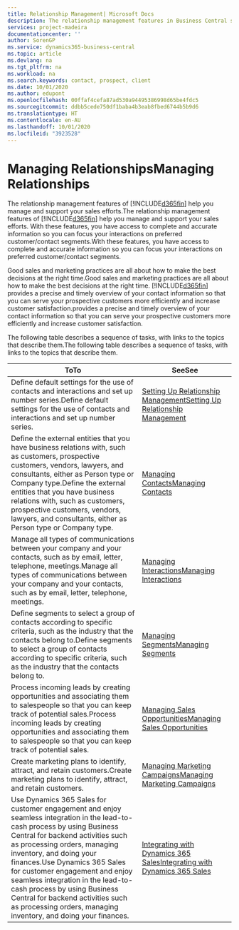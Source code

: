 ```yaml
---
title: Relationship Management| Microsoft Docs
description: The relationship management features in Business Central support your sales efforts and let you access information about contacts and prospects so you can serve customers efficiently.
services: project-madeira
documentationcenter: ''
author: SorenGP
ms.service: dynamics365-business-central
ms.topic: article
ms.devlang: na
ms.tgt_pltfrm: na
ms.workload: na
ms.search.keywords: contact, prospect, client
ms.date: 10/01/2020
ms.author: edupont
ms.openlocfilehash: 00ffaf4cefa87ad530a94495386998d65be4fdc5
ms.sourcegitcommit: ddbb5cede750df1baba4b3eab8fbed6744b5b9d6
ms.translationtype: HT
ms.contentlocale: en-AU
ms.lasthandoff: 10/01/2020
ms.locfileid: "3923528"
---
```

# <a name="managing-relationships"></a><span data-ttu-id="c168c-103">Managing Relationships</span><span class="sxs-lookup"><span data-stu-id="c168c-103">Managing Relationships</span></span>
<span data-ttu-id="c168c-104">The relationship management features of [!INCLUDE[d365fin](includes/d365fin_md.md)] help you manage and support your sales efforts.</span><span class="sxs-lookup"><span data-stu-id="c168c-104">The relationship management features of [!INCLUDE[d365fin](includes/d365fin_md.md)] help you manage and support your sales efforts.</span></span> <span data-ttu-id="c168c-105">With these features, you have access to complete and accurate information so you can focus your interactions on preferred customer/contact segments.</span><span class="sxs-lookup"><span data-stu-id="c168c-105">With these features, you have access to complete and accurate information so you can focus your interactions on preferred customer/contact segments.</span></span>

<span data-ttu-id="c168c-106">Good sales and marketing practices are all about how to make the best decisions at the right time.</span><span class="sxs-lookup"><span data-stu-id="c168c-106">Good sales and marketing practices are all about how to make the best decisions at the right time.</span></span> [!INCLUDE[d365fin](includes/d365fin_md.md)] <span data-ttu-id="c168c-107">provides a precise and timely overview of your contact information so that you can serve your prospective customers more efficiently and increase customer satisfaction.</span><span class="sxs-lookup"><span data-stu-id="c168c-107">provides a precise and timely overview of your contact information so that you can serve your prospective customers more efficiently and increase customer satisfaction.</span></span>

<span data-ttu-id="c168c-108">The following table describes a sequence of tasks, with links to the topics that describe them.</span><span class="sxs-lookup"><span data-stu-id="c168c-108">The following table describes a sequence of tasks, with links to the topics that describe them.</span></span>  

| <span data-ttu-id="c168c-109">To</span><span class="sxs-lookup"><span data-stu-id="c168c-109">To</span></span> | <span data-ttu-id="c168c-110">See</span><span class="sxs-lookup"><span data-stu-id="c168c-110">See</span></span> |
| --- | --- |
|<span data-ttu-id="c168c-111">Define default settings for the use of contacts and interactions and set up number series.</span><span class="sxs-lookup"><span data-stu-id="c168c-111">Define default settings for the use of contacts and interactions and set up number series.</span></span>|[<span data-ttu-id="c168c-112">Setting Up Relationship Management</span><span class="sxs-lookup"><span data-stu-id="c168c-112">Setting Up Relationship Management</span></span>](marketing-setup-marketing.md)|
|<span data-ttu-id="c168c-113">Define the external entities that you have business relations with, such as customers, prospective customers, vendors, lawyers, and consultants, either as Person type or Company type.</span><span class="sxs-lookup"><span data-stu-id="c168c-113">Define the external entities that you have business relations with, such as customers, prospective customers, vendors, lawyers, and consultants, either as Person type or Company type.</span></span>|[<span data-ttu-id="c168c-114">Managing Contacts</span><span class="sxs-lookup"><span data-stu-id="c168c-114">Managing Contacts</span></span>](marketing-contacts.md)|
|<span data-ttu-id="c168c-115">Manage all types of communications between your company and your contacts, such as by email, letter, telephone, meetings.</span><span class="sxs-lookup"><span data-stu-id="c168c-115">Manage all types of communications between your company and your contacts, such as by email, letter, telephone, meetings.</span></span>|[<span data-ttu-id="c168c-116">Managing Interactions</span><span class="sxs-lookup"><span data-stu-id="c168c-116">Managing Interactions</span></span>](marketing-interactions.md)|
|<span data-ttu-id="c168c-117">Define segments to select a group of contacts according to specific criteria, such as the industry that the contacts belong to.</span><span class="sxs-lookup"><span data-stu-id="c168c-117">Define segments to select a group of contacts according to specific criteria, such as the industry that the contacts belong to.</span></span>|[<span data-ttu-id="c168c-118">Managing Segments</span><span class="sxs-lookup"><span data-stu-id="c168c-118">Managing Segments</span></span>](marketing-segments.md)|
|<span data-ttu-id="c168c-119">Process incoming leads by creating opportunities and associating them to salespeople so that you can keep track of potential sales.</span><span class="sxs-lookup"><span data-stu-id="c168c-119">Process incoming leads by creating opportunities and associating them to salespeople so that you can keep track of potential sales.</span></span>|[<span data-ttu-id="c168c-120">Managing Sales Opportunities</span><span class="sxs-lookup"><span data-stu-id="c168c-120">Managing Sales Opportunities</span></span>](marketing-manage-sales-opportunities.md)|
|<span data-ttu-id="c168c-121">Create marketing plans to identify, attract, and retain customers.</span><span class="sxs-lookup"><span data-stu-id="c168c-121">Create marketing plans to identify, attract, and retain customers.</span></span>|[<span data-ttu-id="c168c-122">Managing Marketing Campaigns</span><span class="sxs-lookup"><span data-stu-id="c168c-122">Managing Marketing Campaigns</span></span>](marketing-campaigns.md)|
|<span data-ttu-id="c168c-123">Use Dynamics 365 Sales for customer engagement and enjoy seamless integration in the lead-to-cash process by using Business Central for backend activities such as processing orders, managing inventory, and doing your finances.</span><span class="sxs-lookup"><span data-stu-id="c168c-123">Use Dynamics 365 Sales for customer engagement and enjoy seamless integration in the lead-to-cash process by using Business Central for backend activities such as processing orders, managing inventory, and doing your finances.</span></span>|[<span data-ttu-id="c168c-124">Integrating with Dynamics 365 Sales</span><span class="sxs-lookup"><span data-stu-id="c168c-124">Integrating with Dynamics 365 Sales</span></span>](marketing-integrate-dynamicscrm.md)|
